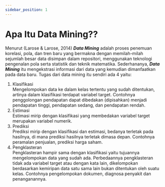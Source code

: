 ```yaml
---
sidebar_position: 1
---
```


# Apa Itu Data Mining??

Menurut (Larose & Larose, 2014) ***Data Mining*** adalah proses penemuan korelasi, pola, dan tren baru yang bermakna dengan memilah-milah sejumlah besar data disimpan dalam repositori, menggunakan teknologi pengenalan pola serta statistik dan teknik matematika. Sederhananya, ***Data Mining*** itu mengekstrasi informasi dari data yang kemudian dimanfaatkan pada data baru. Tugas dari data mining itu sendiri ada 4 yaitu:
1.	Klasifikasi <br/>
Mengelompokan data ke dalam kelas tertentu yang sudah ditentukan, artinya dalam klasifikasi terdapat variabel target. Contohnya penggolongan pendapatan dapat dibedakan (dipisahkan) menjadi pendapatan tinggi, pendapatan sedang, dan pendapatan rendah.
2.	Estimasi <br/>
    Estimasi mirip dengan klasifikasi yang membedakan variabel target merupakan variabel numerik.
3.	Prediksi <br/>
Prediksi mirip dengan klasifikasi dan estimasi, bedanya terletak pada hasilnya, di mana prediksi hasilnya terletak dimasa depan. Contohnya peramalan penjualan, prediksi harga saham.
4.	Pengklasteran <br/>
Pengklasteran hampir sama dengan klasifikasi yaitu tujuannya mengelompokan data yang sudah ada. Perbedaannya pengklasteran tidak ada variabel target atau dengan kata lain, dikelompokan berdasarkan kemiripan data satu sama lain bukan ditentukan oleh suatu kelas. Contohnya pengelompokan dokumen, diagnosa penyakit dan penanganannya.

